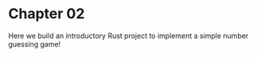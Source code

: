 # Chapter 02

Here we build an introductory Rust project to implement a simple number guessing game!
